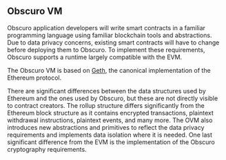 ## Obscuro VM

Obscuro application developers will write smart contracts in a familiar programming language using familiar blockchain tools and abstractions. Due to data privacy concerns, existing smart contracts will have to change before deploying them to Obscuro.
To implement these requirements, Obscuro supports a runtime largely compatible with the EVM.

The Obscuro VM is based on [Geth](https://github.com/ethereum/go-ethereum), the canonical implementation of the Ethereum protocol.

There are significant differences between the data structures used by Ethereum and the ones used by Obscuro, but these are not directly visible to contract creators. The rollup structure differs significantly from the Ethereum block structure as it contains encrypted transactions, plaintext withdrawal instructions, plaintext events, and many more. The OVM also introduces new abstractions and primitives to reflect the data privacy requirements and implements data isolation where it is needed. One last significant difference from the EVM is the implementation of the Obscuro cryptography requirements.
